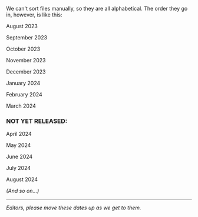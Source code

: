 We can't sort files manually, so they are all alphabetical. The order they go in, however, is like this:

August 2023

September 2023

October 2023

November 2023

December 2023

January 2024

February 2024

March 2024


### __NOT YET RELEASED:__
April 2024

May 2024

June 2024

July 2024

August 2024

_(And so on...)_

---------------------

_Editors, please move these dates up as we get to them._
